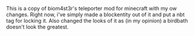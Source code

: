 This is a copy of biom4st3r's teleporter mod for minecraft with my ow changes. Right now, i've simply made a blockentity out of it and put
a nbt tag for locking it. Also changed the looks of it as (in my opinion) a birdbath doesn't look the greatest.